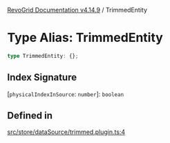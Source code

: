 [RevoGrid Documentation v4.14.9](README.md) / TrimmedEntity

# Type Alias: TrimmedEntity

```ts
type TrimmedEntity: {};
```

## Index Signature

 \[`physicalIndexInSource`: `number`\]: `boolean`

## Defined in

[src/store/dataSource/trimmed.plugin.ts:4](https://github.com/revolist/revogrid/blob/6c3c52a081bcade371a3f5576e4e5805c6bbce5c/src/store/dataSource/trimmed.plugin.ts#L4)
